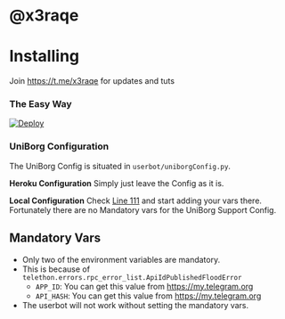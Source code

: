 # @x3raqe
# Installing
Join https://t.me/x3raqe for updates and tuts
### The Easy Way

[![Deploy](https://www.herokucdn.com/deploy/button.svg)](https://heroku.com/deploy?template=https://github.com/abnliraq/xte/tree/master)

### UniBorg Configuration

The UniBorg Config is situated in `userbot/uniborgConfig.py`.

**Heroku Configuration**
Simply just leave the Config as it is.

**Local Configuration**
Check [Line 111](https://github.com/Total-Noob-69/X-tra-Telegram/blob/master/userbot/uniborgConfig.py#L111) and start adding your vars there.
Fortunately there are no Mandatory vars for the UniBorg Support Config.

## Mandatory Vars

- Only two of the environment variables are mandatory.
- This is because of `telethon.errors.rpc_error_list.ApiIdPublishedFloodError`
    - `APP_ID`:   You can get this value from https://my.telegram.org
    - `API_HASH`:   You can get this value from https://my.telegram.org
- The userbot will not work without setting the mandatory vars.
